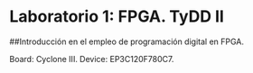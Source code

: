 # Laboratorio 1: FPGA. TyDD II

##Introducción en el empleo de programación digital en FPGA.

Board: Cyclone III.
Device: EP3C120F780C7.
